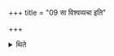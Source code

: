 +++
title = "09 सा विश्वव्यचा इति"

+++

<details><summary>थिते</summary>

9. He says sā viśvayacāḥ[^1] in connection with the second (cow); and sā viśvakarmā[^2] in connection with the third (cow).  

[^1-2]: TS I.1.3.k.b-c.
</details>
